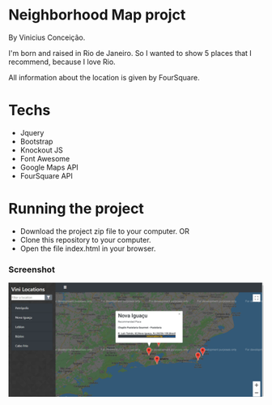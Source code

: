 # Neighborhood Map projct #
By Vinicius Conceição.

I'm born and raised in Rio de Janeiro. So I wanted to show 5 places that I  recommend, because I love Rio.

All information about the location is given by FourSquare.


# Techs

- Jquery  
- Bootstrap
- Knockout JS 
- Font Awesome
- Google Maps API 
- FourSquare API

# Running the project 

- Download the project zip file to your computer.
OR
- Clone this repository to your computer.
- Open the file index.html in your browser.

### Screenshot ###
![Alt text](https://raw.githubusercontent.com/vconceicao/neighborhood-map/master/thumb.PNG)
